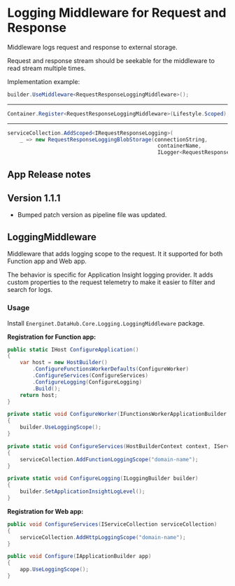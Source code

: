 # Logging Middleware for Request and Response

Middleware logs request and response to external storage.

Request and response stream should be seekable for the middleware to read stream multiple times.

Implementation example:

```c#
builder.UseMiddleware<RequestResponseLoggingMiddleware>();
````

---

``` c#
Container.Register<RequestResponseLoggingMiddleware>(Lifestyle.Scoped);
```

---

``` c#
serviceCollection.AddScoped<IRequestResponseLogging>(
    _ => new RequestResponseLoggingBlobStorage(connectionString,
                                                containerName,
                                                ILogger<RequestResponseLoggingBlobStorage>));
````

## App Release notes

## Version 1.1.1

- Bumped patch version as pipeline file was updated.

## LoggingMiddleware

Middleware that adds logging scope to the request. It it supported for both Function app and Web app.

The behavior is specific for Application Insight logging provider. It adds custom properties to the request telemetry to make it easier to filter and search for logs.

### Usage

Install `Energinet.DataHub.Core.Logging.LoggingMiddleware` package.

**Registration for Function app:**

```c#
public static IHost ConfigureApplication()
{
    var host = new HostBuilder()
        .ConfigureFunctionsWorkerDefaults(ConfigureWorker)
        .ConfigureServices(ConfigureServices)
        .ConfigureLogging(ConfigureLogging)
        .Build();
    return host;
}

private static void ConfigureWorker(IFunctionsWorkerApplicationBuilder builder)
{
    builder.UseLoggingScope();
}

private static void ConfigureServices(HostBuilderContext context, IServiceCollection serviceCollection)
{
    serviceCollection.AddFunctionLoggingScope("domain-name");
}

private static void ConfigureLogging(ILoggingBuilder builder)
{
    builder.SetApplicationInsightLogLevel();
}
```

**Registration for Web app:**

```c#
public void ConfigureServices(IServiceCollection serviceCollection)
{
    serviceCollection.AddHttpLoggingScope("domain-name");
}

public void Configure(IApplicationBuilder app)
{
    app.UseLoggingScope();
}
```
